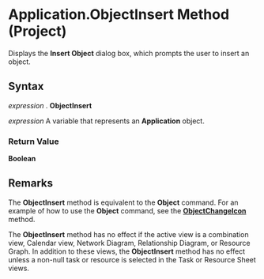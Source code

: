 
# Application.ObjectInsert Method (Project)

Displays the  **Insert Object** dialog box, which prompts the user to insert an object.


## Syntax

 _expression_ . **ObjectInsert**

 _expression_ A variable that represents an **Application** object.


### Return Value

 **Boolean**


## Remarks

The  **ObjectInsert** method is equivalent to the **Object** command. For an example of how to use the **Object** command, see the **[ObjectChangeIcon](8153748e-9b46-5d57-eaaf-0f09564c55e4.md)** method.

The  **ObjectInsert** method has no effect if the active view is a combination view, Calendar view, Network Diagram, Relationship Diagram, or Resource Graph. In addition to these views, the **ObjectInsert** method has no effect unless a non-null task or resource is selected in the Task or Resource Sheet views.

